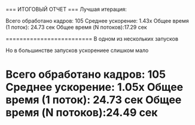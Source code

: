 === ИТОГОВЫЙ ОТЧЕТ ===
Лучшая итерация:

Всего обработано кадров: 105
Среднее ускорение:      1.43x
Общее время (1 поток):  24.73 сек
Общее время (N потоков):17.29 сек

=========================
В одном из нескольких запусков

Но в большинстве запусков ускорениее слишком мало


Всего обработано кадров: 105
Среднее ускорение:      1.05x
Общее время (1 поток):  24.73 сек
Общее время (N потоков):24.49 сек
=========================
